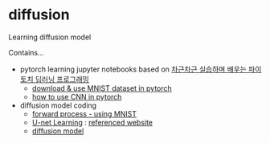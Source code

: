 # diffusion

Learning diffusion model

Contains...

- pytorch learning jupyter notebooks based on [차근차근 실습하며 배우는 파이토치 딥러닝 프로그래밍](https://github.com/wikibook/pytorchdl2)
  - [download & use MNIST dataset in pytorch](/pytorch_learning_mnist.ipynb)
  - [how to use CNN in pytorch](/pytorch_learning_CNN.ipynb) 
- diffusion model coding
  - [forward process - using MNIST](/forward_process.ipynb)
  - [U-net Learning](/Unet_learning.ipynb) : [referenced website](https://huggingface.co/blog/annotated-diffusion)
  - [diffusion model](/diffusion_model.ipynb)